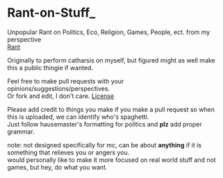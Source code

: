 # Rant-on-Stuff_  
Unpopular Rant on Politics, Eco, Religion, Games, People, ect. from my perspective  
[Rant](https://github.com/DrAGoniPenguin/Rant-on-Stuff_/blob/main/Pain.md)  

Originally to perform catharsis on myself, but figured might as well make this a public thingie if wanted.  

Feel free to make pull requests with your opinions/suggestions/perspectives.  
Or fork and edit, I don't care. [License](https://github.com/DrAGoniPenguin/Rant-on-Stuff_/blob/main/LICENSE)

Please add credit to things you make if you make a pull request so when this is uploaded, we can identify who's spaghetti.  
Just follow hausemaster's formatting for politics and **plz** add proper grammar.  

note: not designed specifically for mc, can be about **anything** if it is something that relieves you or angers you.  
would personally like to make it more focused on real world stuff and not games, but hey, do what you want.  
